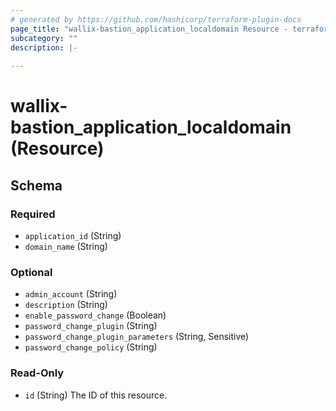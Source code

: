 ```yaml
---
# generated by https://github.com/hashicorp/terraform-plugin-docs
page_title: "wallix-bastion_application_localdomain Resource - terraform-provider-wallix-bastion"
subcategory: ""
description: |-
  
---
```


# wallix-bastion_application_localdomain (Resource)





<!-- schema generated by tfplugindocs -->
## Schema

### Required

- `application_id` (String)
- `domain_name` (String)

### Optional

- `admin_account` (String)
- `description` (String)
- `enable_password_change` (Boolean)
- `password_change_plugin` (String)
- `password_change_plugin_parameters` (String, Sensitive)
- `password_change_policy` (String)

### Read-Only

- `id` (String) The ID of this resource.
